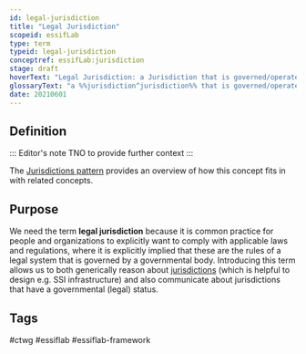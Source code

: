 ```yaml
---
id: legal-jurisdiction
title: "Legal Jurisdiction"
scopeid: essifLab
type: term
typeid: legal-jurisdiction
conceptref: essifLab:jurisdiction
stage: draft
hoverText: "Legal Jurisdiction: a Jurisdiction that is governed/operated by a governmental body."
glossaryText: "a %%jurisdiction^jurisdiction%% that is governed/operated by a governmental body."
date: 20210601
---
```


## Definition

::: Editor's note
TNO to provide further context
:::

The [Jurisdictions pattern](pattern-jurisdiction) provides an overview of how this concept fits in with related concepts.

## Purpose

We need the term **legal jurisdiction** because it is common practice for people and organizations to explicitly want to comply with applicable laws and regulations, where it is explicitly implied that these are the rules of a legal system that is governed by a governmental body. Introducing this term allows us to both generically reason about [jurisdictions](jurisdiction) (which is helpful to design e.g. SSI infrastructure) and also communicate about jurisdictions that have a governmental (legal) status.
## Tags
#ctwg #essiflab #essiflab-framework